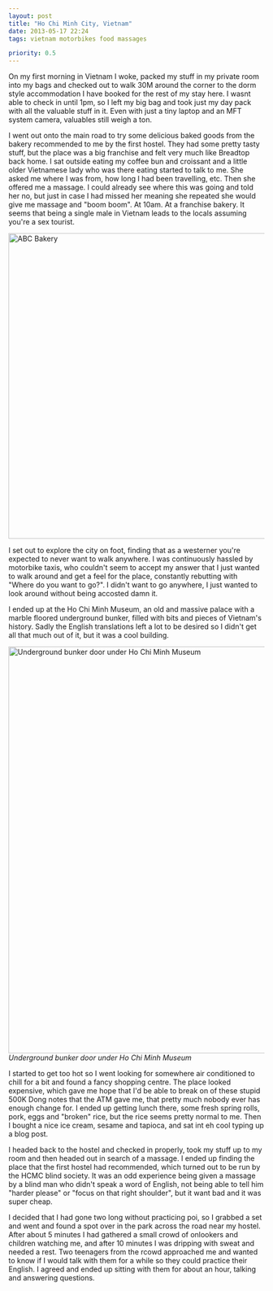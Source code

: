 ```yaml
---
layout: post
title: "Ho Chi Minh City, Vietnam"
date: 2013-05-17 22:24
tags: vietnam motorbikes food massages

priority: 0.5
---
```

On my first morning in Vietnam I woke, packed my stuff in my private room into my bags and checked out to walk 30M around the corner to the dorm style accommodation I have booked for the rest of my stay here. I wasnt able to check in until 1pm, so I left my big bag and took just my day pack with all the valuable stuff in it. Even with just a tiny laptop and an MFT system camera, valuables still weigh a ton.

I went out onto the main road to try some delicious baked goods from the bakery recommended to me by the first hostel. They had some pretty tasty stuff, but the place was a big franchise and felt very much like Breadtop back home. I sat outside eating my coffee bun and croissant and a little older Vietnamese lady who was there eating started to talk to me. She asked me where I was from, how long I had been travelling, etc. Then she offered me a massage. I could already see where this was going and told her no, but just in case I had missed her meaning she repeated she would give me massage and "boom boom". At 10am. At a franchise bakery. It seems that being a single male in Vietnam leads to the locals assuming you're a sex tourist.

<a href="http://www.flickr.com/photos/83213379@N00/9686528133/" title="ABC Bakery by Lucas the nomad, on Flickr"><img alt="ABC Bakery" height="601" src="http://farm8.staticflickr.com/7281/9686528133_32719c2319_c.jpg" width="800" /></a>

I set out to explore the city on foot, finding that as a westerner you're expected to never want to walk anywhere. I was continuously hassled by motorbike taxis, who couldn't seem to accept my answer that I just wanted to walk around and get a feel for the place, constantly rebutting with "Where do you want to go?". I didn't want to go anywhere, I just wanted to look around without being accosted damn it.

I ended up at the Ho Chi Minh Museum, an old and massive palace with a marble floored underground bunker, filled with bits and pieces of Vietnam's history. Sadly the English translations left a lot to be desired so I didn't get all that much out of it, but it was a cool building.

<a href="http://www.flickr.com/photos/83213379@N00/9689649648/" title="Underground bunker door under Ho Chi Minh Museum by Lucas the nomad, on Flickr"><img alt="Underground bunker door under Ho Chi Minh Museum" height="800" src="http://farm3.staticflickr.com/2829/9689649648_3e54286c72_c.jpg" width="601" /></a><br /><em>Underground bunker door under Ho Chi Minh Museum</em>

I started to get too hot so I went looking for somewhere air conditioned to chill for a bit and found a fancy shopping centre. The place looked expensive, which gave me hope that I'd be able to break on of these stupid 500K Dong notes that the ATM gave me, that pretty much nobody ever has enough change for. I ended up getting lunch there, some fresh spring rolls, pork, eggs and "broken" rice, but the rice seems pretty normal to me. Then I bought a nice ice cream, sesame and tapioca, and sat int eh cool typing up a blog post.

I headed back to the hostel and checked in properly, took my stuff up to my room and then headed out in search of a massage. I ended up finding the place that the first hostel had recommended, which turned out to be run by the HCMC blind society. It was an odd experience being given a massage by a blind man who didn't speak a word of English, not being able to tell him "harder please" or "focus on that right shoulder", but it want bad and it was super cheap.

I decided that I had gone two long without practicing poi, so I grabbed a set and went and found a spot over in the park across the road near my hostel. After about 5 minutes I had gathered a small crowd of onlookers and children watching me, and after 10 minutes I was dripping with sweat and needed a rest. Two teenagers from the rcowd approached me and wanted to know if I would talk with them for a while so they could practice their English. I agreed and ended up sitting with them for about an hour, talking and answering questions.

